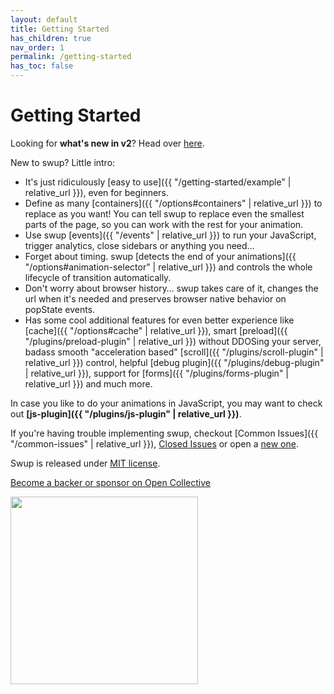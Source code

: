 ```yaml
---
layout: default
title: Getting Started
has_children: true
nav_order: 1
permalink: /getting-started
has_toc: false
---
```

# Getting Started
Looking for **what's new in v2**? Head over [here](https://medium.com/@gmarcuk/introducing-swup-v2-814e40316dee).

New to swup? Little intro: 
 
* It's just ridiculously [easy to use]({{ "/getting-started/example" | relative_url }}), even for beginners.
* Define as many [containers]({{ "/options#containers" | relative_url }}) to replace as you want! You can tell swup to replace even the smallest parts of the page, so you can work with the rest for your animation.
* Use swup [events]({{ "/events" | relative_url }}) to run your JavaScript, trigger analytics, close sidebars or anything you need…
* Forget about timing. swup [detects the end of your animations]({{ "/options#animation-selector" | relative_url }}) and controls the whole lifecycle of transition automatically.
* Don't worry about browser history… swup takes care of it, changes the url when it's needed and preserves browser native behavior on popState events.
* Has some cool additional features for even better experience like [cache]({{ "/options#cache" | relative_url }}), smart [preload]({{ "/plugins/preload-plugin" | relative_url }}) without DDOSing your server, badass smooth "acceleration based" [scroll]({{ "/plugins/scroll-plugin" | relative_url }}) control, helpful [debug plugin]({{ "/plugins/debug-plugin" | relative_url }}), support for [forms]({{ "/plugins/forms-plugin" | relative_url }}) and much more.

In case you like to do your animations in JavaScript, you may want to check out **[js-plugin]({{ "/plugins/js-plugin" | relative_url }})**.

If you're having trouble implementing swup, checkout [Common Issues]({{ "/common-issues" | relative_url }}), [Closed Issues](https://github.com/swup/swup/issues?q=is%3Aissue+is%3Aclosed) or open a [new one](https://github.com/swup/swup/issues/new).

Swup is released under [MIT license](https://github.com/swup/swup/blob/master/LICENSE).

[Become a backer or sponsor on Open Collective](https://opencollective.com/swup)

<a href="https://opencollective.com/swup/donate" class="no-link"><img src="https://opencollective.com/swup/donate/button@2x.png?color=blue" width="300" /></a>


